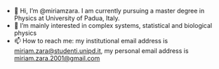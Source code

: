 - 👋 Hi, I’m @miriamzara. I am currently pursuing a master degree in Physics at University of Padua, Italy.
- 👀 I’m mainly interested in complex systems, statistical and biological physics
- 📫 How to reach me: my institutional email address is miriam.zara@studenti.unipd.it, my personal email address is miriam.zara.2001@gmail.com

<!---
miriamzara/miriamzara is a ✨ special ✨ repository because its `README.md` (this file) appears on your GitHub profile.
You can click the Preview link to take a look at your changes.
--->
